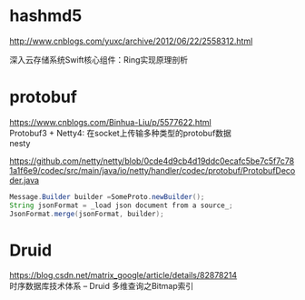 # hashmd5

http://www.cnblogs.com/yuxc/archive/2012/06/22/2558312.html

深入云存储系统Swift核心组件：Ring实现原理剖析


# protobuf
https://www.cnblogs.com/Binhua-Liu/p/5577622.html  
Protobuf3 + Netty4: 在socket上传输多种类型的protobuf数据  
nesty  
  
https://github.com/netty/netty/blob/0cde4d9cb4d19ddc0ecafc5be7c5f7c781a1f6e9/codec/src/main/java/io/netty/handler/codec/protobuf/ProtobufDecoder.java  

```java
Message.Builder builder =SomeProto.newBuilder();
String jsonFormat = _load json document from a source_;
JsonFormat.merge(jsonFormat, builder);
```

# Druid
https://blog.csdn.net/matrix_google/article/details/82878214   
时序数据库技术体系 – Druid 多维查询之Bitmap索引   
